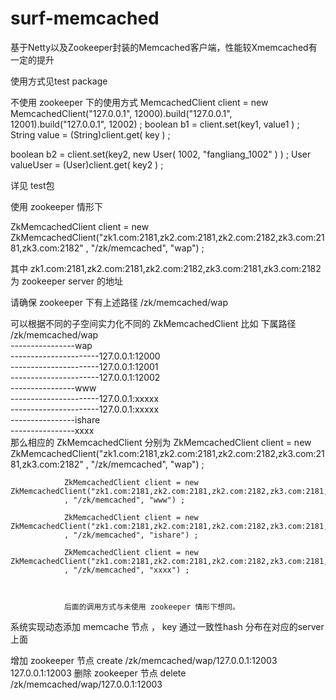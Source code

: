 surf-memcached
==============

基于Netty以及Zookeeper封装的Memcached客户端，性能较Xmemcached有一定的提升


使用方式见test package

不使用 zookeeper 下的使用方式 
MemcachedClient client = new MemcachedClient("127.0.0.1", 12000).build("127.0.0.1", 12001).build("127.0.0.1", 12002) ;
boolean b1 = client.set(key1, value1 ) ;
String value = (String)client.get( key ) ;

boolean b2 = client.set(key2, new User( 1002, "fangliang_1002" )  )  ;
User valueUser = (User)client.get( key2 ) ;

详见 test包

使用 zookeeper 情形下 

 ZkMemcachedClient client = new ZkMemcachedClient("zk1.com:2181,zk2.com:2181,zk2.com:2182,zk3.com:2181,zk3.com:2182"
				, "/zk/memcached", "wap") ; 
				
其中  zk1.com:2181,zk2.com:2181,zk2.com:2182,zk3.com:2181,zk3.com:2182 为 zookeeper server 的地址 

请确保 zookeeper 下有上述路径 /zk/memcached/wap

可以根据不同的子空间实力化不同的 ZkMemcachedClient 比如 下属路径</br>
/zk/memcached/wap</br>
----------------wap</br>
----------------------127.0.0.1:12000</br>
----------------------127.0.0.1:12001</br>
----------------------127.0.0.1:12002</br>
----------------www</br>
----------------------127.0.0.1:xxxxx</br>
----------------------127.0.0.1:xxxxx</br>
----------------ishare</br>
----------------xxxx</br>
那么相应的  ZkMemcachedClient 分别为 ZkMemcachedClient client = new ZkMemcachedClient("zk1.com:2181,zk2.com:2181,zk2.com:2182,zk3.com:2181,zk3.com:2182"
				, "/zk/memcached", "wap") ;  
				
				ZkMemcachedClient client = new ZkMemcachedClient("zk1.com:2181,zk2.com:2181,zk2.com:2182,zk3.com:2181,zk3.com:2182"
				, "/zk/memcached", "www") ;
				
				ZkMemcachedClient client = new ZkMemcachedClient("zk1.com:2181,zk2.com:2181,zk2.com:2182,zk3.com:2181,zk3.com:2182"
				, "/zk/memcached", "ishare") ;
				
				ZkMemcachedClient client = new ZkMemcachedClient("zk1.com:2181,zk2.com:2181,zk2.com:2182,zk3.com:2181,zk3.com:2182"
				, "/zk/memcached", "xxxx") ;
				
				
				
				后面的调用方式与未使用 zookeeper 情形下想同。
				

系统实现动态添加 memcache 节点 ， key 通过一致性hash 分布在对应的server 上面 


增加 zookeeper 节点 
  create /zk/memcached/wap/127.0.0.1:12003 127.0.0.1:12003
删除 zookeeper 节点
  delete /zk/memcached/wap/127.0.0.1:12003 


            















